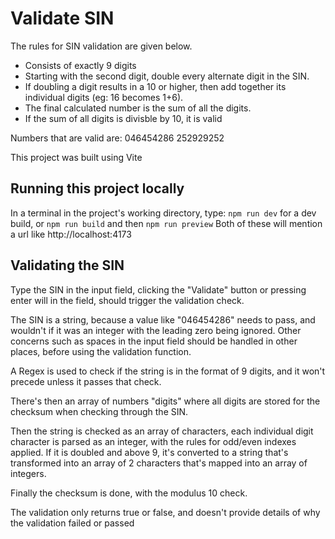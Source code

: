 # Validate SIN

The rules for SIN validation are given below.

- Consists of exactly 9 digits
- Starting with the second digit, double every alternate digit in the SIN.
- If doubling a digit results in a 10 or higher, then add together its individual digits (eg: 16 becomes 1+6).
- The final calculated number is the sum of all the digits.
- If the sum of all digits is divisble by 10, it is valid

Numbers that are valid are:
046454286
252929252

This project was built using Vite

## Running this project locally

In a terminal in the project's working directory, type: ```npm run dev``` for a dev build, or ```npm run build``` and then ```npm run preview```
Both of these will mention a url like http://localhost:4173

## Validating the SIN

Type the SIN in the input field, clicking the "Validate" button or pressing enter will in the field, should trigger the validation check.

The SIN is a string, because a value like "046454286" needs to pass, and wouldn't if it was an integer with the leading zero being ignored. Other concerns such as spaces in the input field should be handled in other places, before using the validation function.

A Regex is used to check if the string is in the format of 9 digits, and it won't precede unless it passes that check.

There's then an array of numbers "digits" where all digits are stored for the checksum when checking through the SIN.

Then the string is checked as an array of characters, each individual digit character is parsed as an integer, with the rules for odd/even indexes applied. If it is doubled and above 9, it's converted to a string that's transformed into an array of 2 characters that's mapped into an array of integers.

Finally the checksum is done, with the modulus 10 check.

The validation only returns true or false, and doesn't provide details of why the validation failed or passed